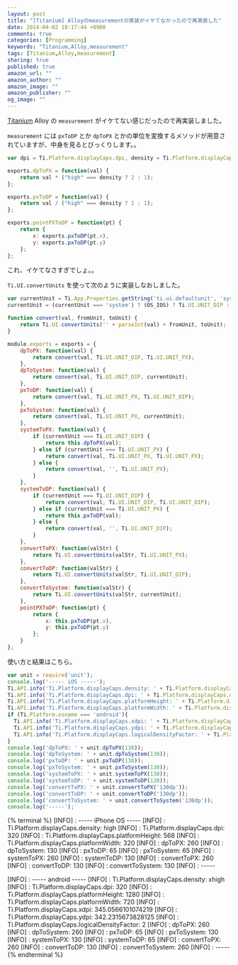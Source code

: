 ```yaml
---
layout: post
title: "[Titanium] Alloyのmeasurementの実装がイケてなかったので再実装した"
date: 2014-04-02 18:17:44 +0900
comments: true
categories: [Programming]
keywords: "Titanium,Alloy,measurement"
tags: [Titanium,Alloy,measurement]
sharing: true
published: true
amazon_url: ""
amazon_author: ""
amazon_image: ""
amazon_publisher: ""
og_image: ""
---
```


[Titanium](http://www.appcelerator.com/titanium/) Alloy の `measurement` がイケてない感じだったので再実装しました。

`measurement` には `pxToDP` とか `dpToPX` とかの単位を変換するメソッドが用意されていますが、中身を見るとびっくりします。。

<!-- more -->

```javascript alloy/measurement.js (alloy 1.3.1)
var dpi = Ti.Platform.displayCaps.dpi, density = Ti.Platform.displayCaps.density;

exports.dpToPX = function(val) {
    return val * ("high" === density ? 2 : 1);
};

exports.pxToDP = function(val) {
    return val / ("high" === density ? 2 : 1);
};

exports.pointPXToDP = function(pt) {
    return {
        x: exports.pxToDP(pt.x),
        y: exports.pxToDP(pt.y)
    };
};
```

これ、イケてなさすぎでしょ。。

`Ti.UI.convertUnits` を使って次のように実装しなおしました。

```javascript lib/unit.js
var currentUnit = Ti.App.Properties.getString('ti.ui.defaultunit', 'system');
currentUnit = (currentUnit === 'system') ? (OS_IOS) ? Ti.UI.UNIT_DIP : Ti.UI.UNIT_PX : currentUnit;

function convert(val, fromUnit, toUnit) {
    return Ti.UI.convertUnits('' + parseInt(val) + fromUnit, toUnit);
}

module.exports = exports = {
    dpToPX: function(val) {
        return convert(val, Ti.UI.UNIT_DIP, Ti.UI.UNIT_PX);
    },
    dpToSystem: function(val) {
        return convert(val, Ti.UI.UNIT_DIP, currentUnit);
    },
    pxToDP: function(val) {
        return convert(val, Ti.UI.UNIT_PX, Ti.UI.UNIT_DIP);
    },
    pxToSystem: function(val) {
        return convert(val, Ti.UI.UNIT_PX, currentUnit);
    },
    systemToPX: function(val) {
        if (currentUnit === Ti.UI.UNIT_DIP) {
            return this.dpToPX(val);
        } else if (currentUnit === Ti.UI.UNIT_PX) {
            return convert(val, Ti.UI.UNIT_PX, Ti.UI.UNIT_PX);
        } else {
            return convert(val, '', Ti.UI.UNIT_PX);
        }
    },
    systemToDP: function(val) {
        if (currentUnit === Ti.UI.UNIT_DIP) {
            return convert(val, Ti.UI.UNIT_DIP, Ti.UI.UNIT_DIP);
        } else if (currentUnit === Ti.UI.UNIT_PX) {
            return this.pxToDP(val);
        } else {
            return convert(val, '', Ti.UI.UNIT_DIP);
        }
    },
    convertToPX: function(valStr) {
        return Ti.UI.convertUnits(valStr, Ti.UI.UNIT_PX);
    },
    convertToDP: function(valStr) {
        return Ti.UI.convertUnits(valStr, Ti.UI.UNIT_DIP);
    },
    convertToSystem: function(valStr) {
        return Ti.UI.convertUnits(valStr, currentUnit);
    },
    pointPXToDP: function(pt) {
        return {
            x: this.pxToDP(pt.x),
            y: this.pxToDP(pt.y)
        };
    }
};

```


使い方と結果はこちら。

```javascript sample.js
var unit = require('unit');
console.log('----- iOS -----');
Ti.API.info('Ti.Platform.displayCaps.density: ' + Ti.Platform.displayCaps.density);
Ti.API.info('Ti.Platform.displayCaps.dpi: ' + Ti.Platform.displayCaps.dpi);
Ti.API.info('Ti.Platform.displayCaps.platformHeight: ' + Ti.Platform.displayCaps.platformHeight);
Ti.API.info('Ti.Platform.displayCaps.platformWidth: ' + Ti.Platform.displayCaps.platformWidth);
if (Ti.Platform.osname === 'android'){
  Ti.API.info('Ti.Platform.displayCaps.xdpi: ' + Ti.Platform.displayCaps.xdpi);
  Ti.API.info('Ti.Platform.displayCaps.ydpi: ' + Ti.Platform.displayCaps.ydpi);
  Ti.API.info('Ti.Platform.displayCaps.logicalDensityFactor: ' + Ti.Platform.displayCaps.logicalDensityFactor);
}
console.log('dpToPX: ' + unit.dpToPX(130));
console.log('dpToSystem: ' + unit.dpToSystem(130));
console.log('pxToDP: ' + unit.pxToDP(130));
console.log('pxToSystem: ' + unit.pxToSystem(130));
console.log('systemToPX: ' + unit.systemToPX(130));
console.log('systemToDP: ' + unit.systemToDP(130));
console.log('convertToPX: ' + unit.convertToPX('130dp'));
console.log('convertToDP: ' + unit.convertToDP('130dp'));
console.log('convertToSystem: ' + unit.convertToSystem('130dp'));
console.log('-----');
```

{% terminal %}
[INFO] :   ----- iPhone OS -----
[INFO] :   Ti.Platform.displayCaps.density: high
[INFO] :   Ti.Platform.displayCaps.dpi: 320
[INFO] :   Ti.Platform.displayCaps.platformHeight: 568
[INFO] :   Ti.Platform.displayCaps.platformWidth: 320
[INFO] :   dpToPX: 260
[INFO] :   dpToSystem: 130
[INFO] :   pxToDP: 65
[INFO] :   pxToSystem: 65
[INFO] :   systemToPX: 260
[INFO] :   systemToDP: 130
[INFO] :   convertToPX: 260
[INFO] :   convertToDP: 130
[INFO] :   convertToSystem: 130
[INFO] :   -----

[INFO] :   ----- android -----
[INFO] :   Ti.Platform.displayCaps.density: xhigh
[INFO] :   Ti.Platform.displayCaps.dpi: 320
[INFO] :   Ti.Platform.displayCaps.platformHeight: 1280
[INFO] :   Ti.Platform.displayCaps.platformWidth: 720
[INFO] :   Ti.Platform.displayCaps.xdpi: 345.0566101074219
[INFO] :   Ti.Platform.displayCaps.ydpi: 342.2315673828125
[INFO] :   Ti.Platform.displayCaps.logicalDensityFactor: 2
[INFO] :   dpToPX: 260
[INFO] :   dpToSystem: 260
[INFO] :   pxToDP: 65
[INFO] :   pxToSystem: 130
[INFO] :   systemToPX: 130
[INFO] :   systemToDP: 65
[INFO] :   convertToPX: 260
[INFO] :   convertToDP: 130
[INFO] :   convertToSystem: 260
[INFO] :   -----
{% endterminal %}
